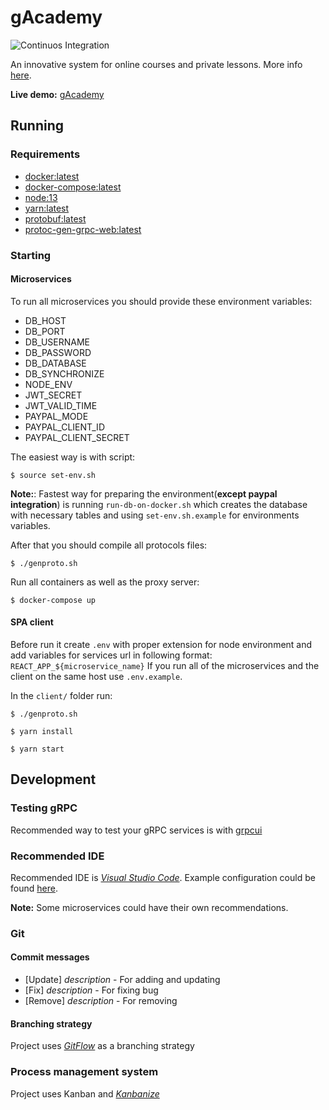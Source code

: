 # gAcademy

![Continuos Integration](https://github.com/samigeorgiev/gAcademy/workflows/Continuos%20Integration/badge.svg)

An innovative system for online courses and private lessons.
More info [here](https://docs.google.com/document/d/1fkdSdzDGGP2k6GoWZbLf5tiuc6XammQNQSOXZIz-FHo/edit?usp=sharing).

**Live demo:** [gAcademy](http://sameca.ddns.net:3002)

## Running

### Requirements

- [docker:latest](https://docs.docker.com/install)
- [docker-compose:latest](https://docs.docker.com/compose/install)
- [node:13](https://nodejs.org/en/download)
- [yarn:latest](https://classic.yarnpkg.com/en/docs/install/#debian-stable)
- [protobuf:latest](https://github.com/protocolbuffers/protobuf/releases)
- [protoc-gen-grpc-web:latest](https://github.com/grpc/grpc-web/releases)

### Starting

#### Microservices

To run all microservices you should provide these environment variables:

- DB_HOST
- DB_PORT
- DB_USERNAME
- DB_PASSWORD
- DB_DATABASE
- DB_SYNCHRONIZE
- NODE_ENV
- JWT_SECRET
- JWT_VALID_TIME
- PAYPAL_MODE
- PAYPAL_CLIENT_ID
- PAYPAL_CLIENT_SECRET

The easiest way is with script:

`$ source set-env.sh`

**Note:**: Fastest way for preparing the environment(**except paypal integration**) is running `run-db-on-docker.sh` which creates the database with necessary tables and using `set-env.sh.example` for environments variables.

After that you should compile all protocols files:

`$ ./genproto.sh`

Run all containers as well as the proxy server:

`$ docker-compose up`

#### SPA client

Before run it create `.env` with proper extension for node environment and add variables for services url in following format: `REACT_APP_${microservice_name}`
If you run all of the microservices and the client on the same host use `.env.example`.

In the `client/` folder run:

`$ ./genproto.sh`

`$ yarn install`

`$ yarn start`

## Development

### Testing gRPC

Recommended way to test your gRPC services is with [grpcui](https://github.com/fullstorydev/grpcui)

### Recommended IDE

Recommended IDE is [*Visual Studio Code*](https://code.visualstudio.com).
Example configuration could be found [here](https://gist.github.com/samigeorgiev/9ae961943212bc7872f46840519e308b).

**Note:** Some microservices could have their own recommendations.

### Git

#### Commit messages

- [Update] *description* - For adding and updating
- [Fix] *description* - For fixing bug
- [Remove] *description* - For removing

#### Branching strategy

Project uses [*GitFlow*](https://www.atlassian.com/git/tutorials/comparing-workflows/gitflow-workflow) as a branching strategy

### Process management system

Project uses Kanban and [*Kanbanize*](https://tues.kanbanize.com/ctrl_board/7/)
